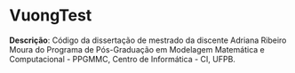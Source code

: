 # VuongTest

**Descrição**: Código da dissertação de mestrado da discente Adriana Ribeiro Moura do Programa de Pós-Graduação em Modelagem Matemática e Computacional - PPGMMC, Centro de Informática - CI, UFPB.
